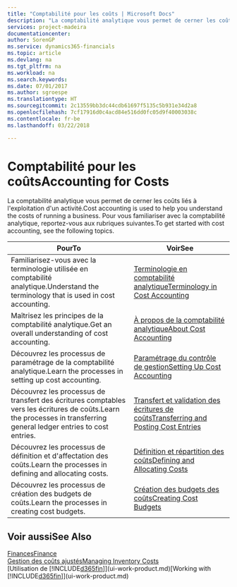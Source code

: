 ```yaml
---
title: "Comptabilité pour les coûts | Microsoft Docs"
description: "La comptabilité analytique vous permet de cerner les coûts liés à l'exploitation d'un activié. Pour vous familiariser avec la comptabilité analytique, reportez-vous aux rubriques suivantes."
services: project-madeira
documentationcenter: 
author: SorenGP
ms.service: dynamics365-financials
ms.topic: article
ms.devlang: na
ms.tgt_pltfrm: na
ms.workload: na
ms.search.keywords: 
ms.date: 07/01/2017
ms.author: sgroespe
ms.translationtype: HT
ms.sourcegitcommit: 2c13559bb3dc44cdb61697f5135c5b931e34d2a8
ms.openlocfilehash: 7cf17916d0c4acd84e516dd0fc05d9f40003038c
ms.contentlocale: fr-be
ms.lasthandoff: 03/22/2018

---
```

# <a name="accounting-for-costs"></a><span data-ttu-id="7bb6e-104">Comptabilité pour les coûts</span><span class="sxs-lookup"><span data-stu-id="7bb6e-104">Accounting for Costs</span></span>
<span data-ttu-id="7bb6e-105">La comptabilité analytique vous permet de cerner les coûts liés à l'exploitation d'un activité.</span><span class="sxs-lookup"><span data-stu-id="7bb6e-105">Cost accounting is used to help you understand the costs of running a business.</span></span> <span data-ttu-id="7bb6e-106">Pour vous familiariser avec la comptabilité analytique, reportez-vous aux rubriques suivantes.</span><span class="sxs-lookup"><span data-stu-id="7bb6e-106">To get started with cost accounting, see the following topics.</span></span>  

|<span data-ttu-id="7bb6e-107">Pour</span><span class="sxs-lookup"><span data-stu-id="7bb6e-107">To</span></span>|<span data-ttu-id="7bb6e-108">Voir</span><span class="sxs-lookup"><span data-stu-id="7bb6e-108">See</span></span>|  
|--------|---------|  
|<span data-ttu-id="7bb6e-109">Familiarisez-vous avec la terminologie utilisée en comptabilité analytique.</span><span class="sxs-lookup"><span data-stu-id="7bb6e-109">Understand the terminology that is used in cost accounting.</span></span>|[<span data-ttu-id="7bb6e-110">Terminologie en comptabilité analytique</span><span class="sxs-lookup"><span data-stu-id="7bb6e-110">Terminology in Cost Accounting</span></span>](finance-terminology-in-cost-accounting.md)|  
|<span data-ttu-id="7bb6e-111">Maîtrisez les principes de la comptabilité analytique.</span><span class="sxs-lookup"><span data-stu-id="7bb6e-111">Get an overall understanding of cost accounting.</span></span>|[<span data-ttu-id="7bb6e-112">À propos de la comptabilité analytique</span><span class="sxs-lookup"><span data-stu-id="7bb6e-112">About Cost Accounting</span></span>](finance-about-cost-accounting.md)|  
|<span data-ttu-id="7bb6e-113">Découvrez les processus de paramétrage de la comptabilité analytique.</span><span class="sxs-lookup"><span data-stu-id="7bb6e-113">Learn the processes in setting up cost accounting.</span></span>|[<span data-ttu-id="7bb6e-114">Paramétrage du contrôle de gestion</span><span class="sxs-lookup"><span data-stu-id="7bb6e-114">Setting Up Cost Accounting</span></span>](finance-set-up-cost-accounting.md)|  
|<span data-ttu-id="7bb6e-115">Découvrez les processus de transfert des écritures comptables vers les écritures de coûts.</span><span class="sxs-lookup"><span data-stu-id="7bb6e-115">Learn the processes in transferring general ledger entries to cost entries.</span></span>|[<span data-ttu-id="7bb6e-116">Transfert et validation des écritures de coûts</span><span class="sxs-lookup"><span data-stu-id="7bb6e-116">Transferring and Posting Cost Entries</span></span>](finance-transfer-and-post-cost-entries.md)|  
|<span data-ttu-id="7bb6e-117">Découvrez les processus de définition et d'affectation des coûts.</span><span class="sxs-lookup"><span data-stu-id="7bb6e-117">Learn the processes in defining and allocating costs.</span></span>|[<span data-ttu-id="7bb6e-118">Définition et répartition des coûts</span><span class="sxs-lookup"><span data-stu-id="7bb6e-118">Defining and Allocating Costs</span></span>](finance-define-and-allocate-costs.md)|  
|<span data-ttu-id="7bb6e-119">Découvrez les processus de création des budgets de coûts.</span><span class="sxs-lookup"><span data-stu-id="7bb6e-119">Learn the processes in creating cost budgets.</span></span>|[<span data-ttu-id="7bb6e-120">Création des budgets des coûts</span><span class="sxs-lookup"><span data-stu-id="7bb6e-120">Creating Cost Budgets</span></span>](finance-create-cost-budgets.md)|  

## <a name="see-also"></a><span data-ttu-id="7bb6e-121">Voir aussi</span><span class="sxs-lookup"><span data-stu-id="7bb6e-121">See Also</span></span>  
[<span data-ttu-id="7bb6e-122">Finances</span><span class="sxs-lookup"><span data-stu-id="7bb6e-122">Finance</span></span>](finance.md)  
[<span data-ttu-id="7bb6e-123">Gestion des coûts ajustés</span><span class="sxs-lookup"><span data-stu-id="7bb6e-123">Managing Inventory Costs</span></span>](finance-manage-inventory-costs.md)  
<span data-ttu-id="7bb6e-124">[Utilisation de [!INCLUDE[d365fin](includes/d365fin_md.md)]](ui-work-product.md)</span><span class="sxs-lookup"><span data-stu-id="7bb6e-124">[Working with [!INCLUDE[d365fin](includes/d365fin_md.md)]](ui-work-product.md)</span></span>

